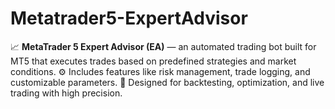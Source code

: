 # Metatrader5-ExpertAdvisor
📈 **MetaTrader 5 Expert Advisor (EA)** — an automated trading bot built for MT5 that executes trades based on predefined strategies and market conditions. ⚙️ Includes features like risk management, trade logging, and customizable parameters. 🚀 Designed for backtesting, optimization, and live trading with high precision.
